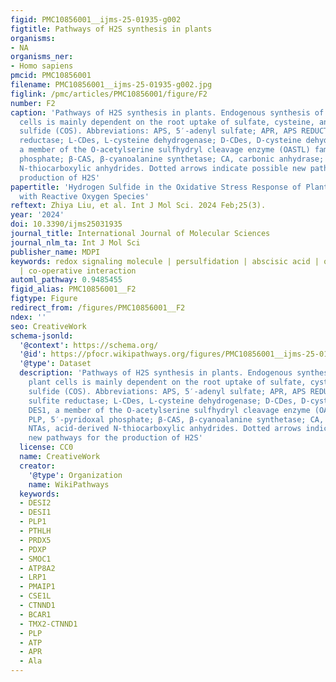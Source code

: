 ```yaml
---
figid: PMC10856001__ijms-25-01935-g002
figtitle: Pathways of H2S synthesis in plants
organisms:
- NA
organisms_ner:
- Homo sapiens
pmcid: PMC10856001
filename: PMC10856001__ijms-25-01935-g002.jpg
figlink: /pmc/articles/PMC10856001/figure/F2
number: F2
caption: 'Pathways of H2S synthesis in plants. Endogenous synthesis of H2S in plant
  cells is mainly dependent on the root uptake of sulfate, cysteine, and carbonyl
  sulfide (COS). Abbreviations: APS, 5′-adenyl sulfate; APR, APS REDUCTASE; SiR, sulfite
  reductase; L-CDes, L-cysteine dehydrogenase; D-CDes, D-cysteine dehydrogenase; DES1,
  a member of the O-acetylserine sulfhydryl cleavage enzyme (OASTL) family; PLP, 5′-pyridoxal
  phosphate; β-CAS, β-cyanoalanine synthetase; CA, carbonic anhydrase; NTAs, acid-derived
  N-thiocarboxylic anhydrides. Dotted arrows indicate possible new pathways for the
  production of H2S'
papertitle: 'Hydrogen Sulfide in the Oxidative Stress Response of Plants: Crosstalk
  with Reactive Oxygen Species'
reftext: Zhiya Liu, et al. Int J Mol Sci. 2024 Feb;25(3).
year: '2024'
doi: 10.3390/ijms25031935
journal_title: International Journal of Molecular Sciences
journal_nlm_ta: Int J Mol Sci
publisher_name: MDPI
keywords: redox signaling molecule | persulfidation | abscisic acid | oxidative stress
  | co-operative interaction
automl_pathway: 0.9485455
figid_alias: PMC10856001__F2
figtype: Figure
redirect_from: /figures/PMC10856001__F2
ndex: ''
seo: CreativeWork
schema-jsonld:
  '@context': https://schema.org/
  '@id': https://pfocr.wikipathways.org/figures/PMC10856001__ijms-25-01935-g002.html
  '@type': Dataset
  description: 'Pathways of H2S synthesis in plants. Endogenous synthesis of H2S in
    plant cells is mainly dependent on the root uptake of sulfate, cysteine, and carbonyl
    sulfide (COS). Abbreviations: APS, 5′-adenyl sulfate; APR, APS REDUCTASE; SiR,
    sulfite reductase; L-CDes, L-cysteine dehydrogenase; D-CDes, D-cysteine dehydrogenase;
    DES1, a member of the O-acetylserine sulfhydryl cleavage enzyme (OASTL) family;
    PLP, 5′-pyridoxal phosphate; β-CAS, β-cyanoalanine synthetase; CA, carbonic anhydrase;
    NTAs, acid-derived N-thiocarboxylic anhydrides. Dotted arrows indicate possible
    new pathways for the production of H2S'
  license: CC0
  name: CreativeWork
  creator:
    '@type': Organization
    name: WikiPathways
  keywords:
  - DESI2
  - DESI1
  - PLP1
  - PTHLH
  - PRDX5
  - PDXP
  - SMOC1
  - ATP8A2
  - LRP1
  - PMAIP1
  - CSE1L
  - CTNND1
  - BCAR1
  - TMX2-CTNND1
  - PLP
  - ATP
  - APR
  - Ala
---
```

